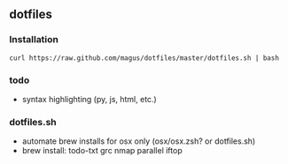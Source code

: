 ## dotfiles

### Installation
```curl https://raw.github.com/magus/dotfiles/master/dotfiles.sh | bash```

### todo
* syntax highlighting (py, js, html, etc.)

### dotfiles.sh
* automate brew installs for osx only (osx/osx.zsh? or dotfiles.sh)
* brew install: todo-txt grc nmap parallel iftop
